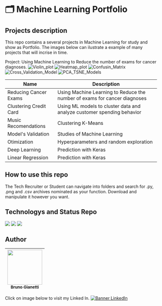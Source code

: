 # :card_index_dividers: Machine Learning Portfolio

## Projects description

This repo contains a several projects in Machine Learning for study and show as Portfolio. The images below can ilustrate a example of many projects that will incrise in time.

Project: Using Machine Learning to Reduce the number of exams for cancer diagnoses.
![Violin_plot](https://github.com/BrunoGianetti/MyMachineLearningProjects/assets/55636879/2851fa17-0c56-4944-9622-ede7ff120727)
![Heatmap_plot](https://github.com/BrunoGianetti/MyMachineLearningProjects/assets/55636879/acd1e3fa-e317-4b0e-a18a-647aa682b45b)
![Confusin_Matrix](https://github.com/BrunoGianetti/MyMachineLearningProjects/assets/55636879/5f2c9bc0-c2b8-4d00-99f2-784929f98ecf)
![Cross_Validation_Model](https://github.com/BrunoGianetti/MyMachineLearningProjects/assets/55636879/24bc51c0-eec6-4411-878b-4f5405564aba)
![PCA_TSNE_Models](https://github.com/BrunoGianetti/MyMachineLearningProjects/assets/55636879/98c37a7c-a697-42a4-8097-21dc91ec9e9d)



| Name | Description |
|--- |---|
| Reducing Cancer Exams | Using Machine Learning to Reduce the number of exams for cancer diagnoses |
| Clustering Credit Card | Using ML models to cluster data and analyze customer spending behavior |
| Music Recomendations | Clustering K-Means |
| Model's Validation | Studies of Machine Learning |
| Otimization | Hyperparameters and random exploration |
| Deep Learning | Prediction with Keras |
| Linear Regression | Prediction with Keras |


## How to use this repo

The Tech Recruiter or Student can navigate into folders and search for .py, .png and .csv archives nominated as your function. Download and manipulate it however you want.

## Technologys and Status Repo


<img src="https://img.shields.io/badge/Language-Python-blue"> <img src="https://img.shields.io/badge/Status-always%20under%20construction-yellow"> <img src="https://img.shields.io/github/downloads/brunogianetti/DataSciencePortfolio/total?style=plastic"> 

## Author

| [<img src="https://avatars.githubusercontent.com/u/55636879?v=4" width=115><br><sub>Bruno Gianetti</sub>](https://github.com/brunogianetti) |
| :---: |

Click on image below to visit my Linked In.
[![Banner LinkedIn](https://user-images.githubusercontent.com/55636879/210119349-4576385f-6bc2-4009-9b0a-374477fba4a9.png)](https://www.linkedin.com/in/brunogianetti/)

